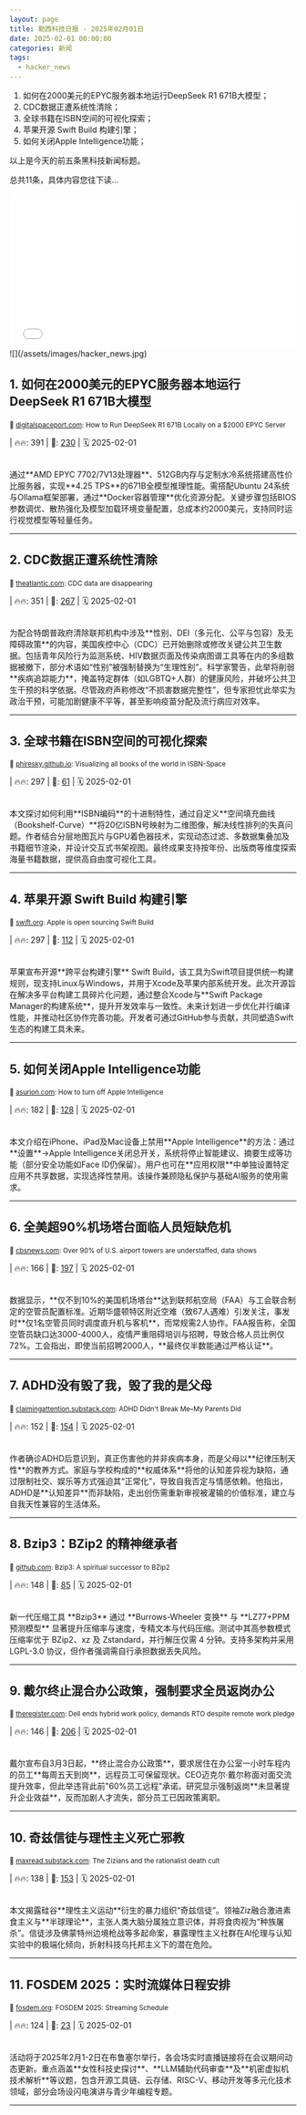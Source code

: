 ```yaml
---
layout: page
title: 勒西科技日报 - 2025年02月01日
date: 2025-02-01 00:00:00
categories: 新闻
tags:
  - hacker_news
---
```



1. 如何在2000美元的EPYC服务器本地运行DeepSeek R1 671B大模型；
1. CDC数据正遭系统性清除；
1. 全球书籍在ISBN空间的可视化探索；
1. 苹果开源 Swift Build 构建引擎；
1. 如何关闭Apple Intelligence功能；

以上是今天的前五条黑科技新闻标题。

总共11条，具体内容您往下读...


<iframe src="/signup.html" width="100%" height="270" frameborder="0"></iframe>
![](/assets/images/hacker_news.jpg)


## <a name="1"></a>1. 如何在2000美元的EPYC服务器本地运行DeepSeek R1 671B大模型 
<small>🔗 [digitalspaceport.com](https://digitalspaceport.com/how-to-run-deepseek-r1-671b-fully-locally-on-2000-epyc-rig/): How to Run DeepSeek R1 671B Locally on a $2000 EPYC Server</small>


| 🔥🔥: 391 \| 💬: [230](https://news.ycombinator.com/item?id=42897205) \| 🗓️ 2025-02-01


<br />
通过**AMD EPYC 7702/7V13处理器**、512GB内存与定制水冷系统搭建高性价比服务器，实现**4.25 TPS**的671B全模型推理性能。需搭配Ubuntu 24系统与Ollama框架部署，通过**Docker容器管理**优化资源分配。关键步骤包括BIOS参数调优、散热强化及模型加载环境变量配置，总成本约2000美元，支持同时运行视觉模型等轻量任务。

---

## <a name="2"></a>2. CDC数据正遭系统性清除 
<small>🔗 [theatlantic.com](https://www.theatlantic.com/health/archive/2025/01/cdc-dei-scientific-data/681531/): CDC data are disappearing</small>


| 🔥🔥: 351 \| 💬: [267](https://news.ycombinator.com/item?id=42897696) \| 🗓️ 2025-02-01


<br />
为配合特朗普政府清除联邦机构中涉及**性别、DEI（多元化、公平与包容）及无障碍政策**的内容，美国疾控中心（CDC）已开始删除或修改关键公共卫生数据。包括青年风险行为监测系统、HIV数据页面及传染病图谱工具等在内的多组数据被撤下，部分术语如“性别”被强制替换为“生理性别”。科学家警告，此举将削弱**疾病追踪能力**，掩盖特定群体（如LGBTQ+人群）的健康风险，并破坏公共卫生干预的科学依据。尽管政府声称修改“不损害数据完整性”，但专家担忧此举实为政治干预，可能加剧健康不平等，甚至影响疫苗分配及流行病应对效率。

---

## <a name="3"></a>3. 全球书籍在ISBN空间的可视化探索 
<small>🔗 [phiresky.github.io](https://phiresky.github.io/blog/2025/visualizing-all-books-in-isbn-space/): Visualizing all books of the world in ISBN-Space</small>


| 🔥🔥: 297 \| 💬: [61](https://news.ycombinator.com/item?id=42897120) \| 🗓️ 2025-02-01


<br />
本文探讨如何利用**ISBN编码**的十进制特性，通过自定义**空间填充曲线（Bookshelf-Curve）**将20亿ISBN号映射为二维图像，解决线性排列的失真问题。作者结合分层地图瓦片与GPU着色器技术，实现动态过滤、多数据集叠加及书籍细节渲染，并设计交互式书架视图。最终成果支持按年份、出版商等维度探索海量书籍数据，提供高自由度可视化工具。

---

## <a name="4"></a>4. 苹果开源 Swift Build 构建引擎 
<small>🔗 [swift.org](https://www.swift.org/blog/the-next-chapter-in-swift-build-technologies/): Apple is open sourcing Swift Build</small>


| 🔥🔥: 297 \| 💬: [112](https://news.ycombinator.com/item?id=42899703) \| 🗓️ 2025-02-01


<br />
苹果宣布开源**跨平台构建引擎** Swift Build，该工具为Swift项目提供统一构建规则，现支持Linux与Windows，并用于Xcode及苹果内部系统开发。此次开源旨在解决多平台构建工具碎片化问题，通过整合Xcode与**Swift Package Manager的构建系统**，提升开发效率与一致性。未来计划进一步优化并行编译性能，并推动社区协作完善功能。开发者可通过GitHub参与贡献，共同塑造Swift生态的构建工具未来。

---

## <a name="5"></a>5. 如何关闭Apple Intelligence功能 
<small>🔗 [asurion.com](https://www.asurion.com/connect/tech-tips/turn-off-apple-intelligence/): How to turn off Apple Intelligence</small>


| 🔥🔥: 182 \| 💬: [128](https://news.ycombinator.com/item?id=42897041) \| 🗓️ 2025-02-01


<br />
本文介绍在iPhone、iPad及Mac设备上禁用**Apple Intelligence**的方法：通过**设置**→Apple Intelligence关闭总开关，系统将停止智能建议、摘要生成等功能（部分安全功能如Face ID仍保留）。用户也可在**应用权限**中单独设置特定应用不共享数据，实现选择性禁用。该操作兼顾隐私保护与基础AI服务的使用需求。

---

## <a name="6"></a>6. 全美超90%机场塔台面临人员短缺危机 
<small>🔗 [cbsnews.com](https://www.cbsnews.com/news/over-90-percent-u-s-airport-towers-understaffed-air-traffic-controllers-data-shows/): Over 90% of U.S. airport towers are understaffed, data shows</small>


| 🔥🔥: 166 \| 💬: [197](https://news.ycombinator.com/item?id=42899261) \| 🗓️ 2025-02-01


<br />
数据显示，**仅不到10%的美国机场塔台**达到联邦航空局（FAA）与工会联合制定的空管员配置标准。近期华盛顿特区附近空难（致67人遇难）引发关注，事发时**仅1名空管员同时调度直升机与客机**，而常规需2人协作。FAA报告称，全国空管员缺口达3000-4000人，疫情严重阻碍培训与招聘，导致合格人员比例仅72%。工会指出，即使当前招聘2000人，**最终仅半数能通过严格认证**。

---

## <a name="7"></a>7. ADHD没有毁了我，毁了我的是父母 
<small>🔗 [claimingattention.substack.com](https://claimingattention.substack.com/p/adhd-did-not-break-me-my-parents-did): ADHD Didn't Break Me–My Parents Did</small>


| 🔥🔥: 152 \| 💬: [154](https://news.ycombinator.com/item?id=42899841) \| 🗓️ 2025-02-01


<br />
作者确诊ADHD后意识到，真正伤害他的并非疾病本身，而是父母以**纪律压制天性**的教养方式。家庭与学校构成的**权威体系**将他的认知差异视为缺陷，通过限制社交、娱乐等方式强迫其“正常化”，导致自我否定与情感依赖。他指出，ADHD是**认知差异**而非缺陷，走出创伤需重新审视被灌输的价值标准，建立与自我天性兼容的生活体系。

---

## <a name="8"></a>8. Bzip3：BZip2 的精神继承者 
<small>🔗 [github.com](https://github.com/kspalaiologos/bzip3): Bzip3: A spiritual successor to BZip2</small>


| 🔥🔥: 148 \| 💬: [85](https://news.ycombinator.com/item?id=42899713) \| 🗓️ 2025-02-01


<br />
新一代压缩工具 **Bzip3** 通过 **Burrows-Wheeler 变换** 与 **LZ77+PPM 预测模型** 显著提升压缩率与速度，专精文本与代码压缩。测试中其高参数模式压缩率优于 BZip2、xz 及 Zstandard，并行解压仅需 4 分钟。支持多架构并采用 LGPL-3.0 协议，但作者强调需自行承担数据丢失风险。

---

## <a name="9"></a>9. 戴尔终止混合办公政策，强制要求全员返岗办公 
<small>🔗 [theregister.com](https://www.theregister.com/2025/01/31/dell_ends_hybrid_work_policy/): Dell ends hybrid work policy, demands RTO despite remote work pledge</small>


| 🔥🔥: 146 \| 💬: [206](https://news.ycombinator.com/item?id=42899975) \| 🗓️ 2025-02-01


<br />
戴尔宣布自3月3日起，**终止混合办公政策**，要求居住在办公室一小时车程内的员工**每周五天到岗**，远程员工可保留现状。CEO迈克尔·戴尔称面对面交流提升效率，但此举违背此前"60%员工远程"承诺。研究显示强制返岗**未显著提升企业效益**，反而加剧人才流失，部分员工已因政策离职。

---

## <a name="10"></a>10. 奇兹信徒与理性主义死亡邪教 
<small>🔗 [maxread.substack.com](https://maxread.substack.com/p/the-zizians-and-the-rationalist-death): The Zizians and the rationalist death cult</small>


| 🔥🔥: 138 \| 💬: [153](https://news.ycombinator.com/item?id=42897871) \| 🗓️ 2025-02-01


<br />
本文揭露硅谷**理性主义运动**衍生的暴力组织“奇兹信徒”。领袖Ziz融合激进素食主义与**半球理论**，主张人类大脑分属独立意识体，并将食肉视为“种族屠杀”。信徒涉及佛蒙特州边境枪战等多起命案，暴露理性主义社群在AI伦理与认知实验中的极端化倾向，折射科技乌托邦主义下的潜在危险。

---

## <a name="11"></a>11. FOSDEM 2025：实时流媒体日程安排 
<small>🔗 [fosdem.org](https://fosdem.org/2025/schedule/streaming/): FOSDEM 2025: Streaming Schedule</small>


| 🔥🔥: 124 \| 💬: [23](https://news.ycombinator.com/item?id=42897254) \| 🗓️ 2025-02-01


<br />
活动将于2025年2月1-2日在布鲁塞尔举行，各会场实时直播链接将在会议期间动态更新。重点涵盖**女性科技史探讨**、**LLM辅助代码审查**及**机密虚拟机技术解析**等议题，包含开源工具链、云存储、RISC-V、移动开发等多元化技术领域，部分会场设闪电演讲与青少年编程专题。

---
